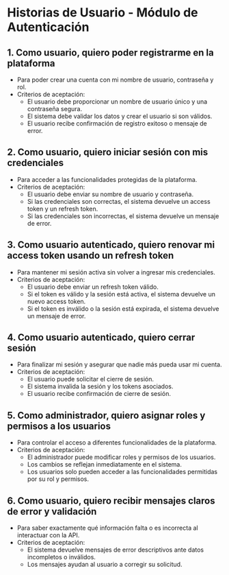 # Historias de Usuario - Módulo de Autenticación

## 1. Como usuario, quiero poder registrarme en la plataforma
- Para poder crear una cuenta con mi nombre de usuario, contraseña y rol.
- Criterios de aceptación:
  - El usuario debe proporcionar un nombre de usuario único y una contraseña segura.
  - El sistema debe validar los datos y crear el usuario si son válidos.
  - El usuario recibe confirmación de registro exitoso o mensaje de error.

## 2. Como usuario, quiero iniciar sesión con mis credenciales
- Para acceder a las funcionalidades protegidas de la plataforma.
- Criterios de aceptación:
  - El usuario debe enviar su nombre de usuario y contraseña.
  - Si las credenciales son correctas, el sistema devuelve un access token y un refresh token.
  - Si las credenciales son incorrectas, el sistema devuelve un mensaje de error.

## 3. Como usuario autenticado, quiero renovar mi access token usando un refresh token
- Para mantener mi sesión activa sin volver a ingresar mis credenciales.
- Criterios de aceptación:
  - El usuario debe enviar un refresh token válido.
  - Si el token es válido y la sesión está activa, el sistema devuelve un nuevo access token.
  - Si el token es inválido o la sesión está expirada, el sistema devuelve un mensaje de error.

## 4. Como usuario autenticado, quiero cerrar sesión
- Para finalizar mi sesión y asegurar que nadie más pueda usar mi cuenta.
- Criterios de aceptación:
  - El usuario puede solicitar el cierre de sesión.
  - El sistema invalida la sesión y los tokens asociados.
  - El usuario recibe confirmación de cierre de sesión.

## 5. Como administrador, quiero asignar roles y permisos a los usuarios
- Para controlar el acceso a diferentes funcionalidades de la plataforma.
- Criterios de aceptación:
  - El administrador puede modificar roles y permisos de los usuarios.
  - Los cambios se reflejan inmediatamente en el sistema.
  - Los usuarios solo pueden acceder a las funcionalidades permitidas por su rol y permisos.

## 6. Como usuario, quiero recibir mensajes claros de error y validación
- Para saber exactamente qué información falta o es incorrecta al interactuar con la API.
- Criterios de aceptación:
  - El sistema devuelve mensajes de error descriptivos ante datos incompletos o inválidos.
  - Los mensajes ayudan al usuario a corregir su solicitud.
